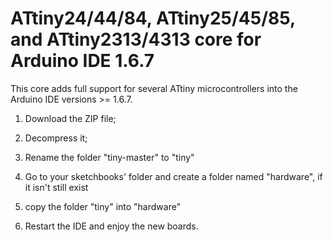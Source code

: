 # ATtiny24/44/84, ATtiny25/45/85, and ATtiny2313/4313 core for Arduino IDE 1.6.7

This core adds full support for several ATtiny microcontrollers into
the Arduino IDE versions >= 1.6.7.

1) Download the ZIP file;

2) Decompress it;

3) Rename the folder "tiny-master" to "tiny"

4) Go to your sketchbooks' folder and create a folder named "hardware", if it isn't still
exist

5) copy the folder "tiny" into "hardware"

6) Restart the IDE and enjoy the new boards.